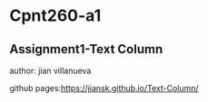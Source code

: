 # Cpnt260-a1
## Assignment1-Text Column

author: jian villanueva

github pages:https://jiansk.github.io/Text-Column/
